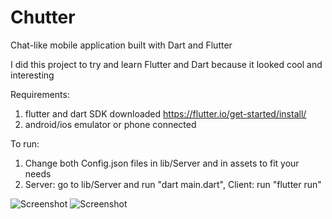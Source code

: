 # Chutter
Chat-like mobile application built with Dart and Flutter

I did this project to try and learn Flutter and Dart because it looked cool and interesting

Requirements:
1. flutter and dart SDK downloaded https://flutter.io/get-started/install/
2. android/ios emulator or phone connected

To run:
1. Change both Config.json files in lib/Server and in assets to fit your needs
2. Server: go to lib/Server and run "dart main.dart", Client: run "flutter run"

![Screenshot](assets/flutter_01)
![Screenshot](assets/flutter_02)